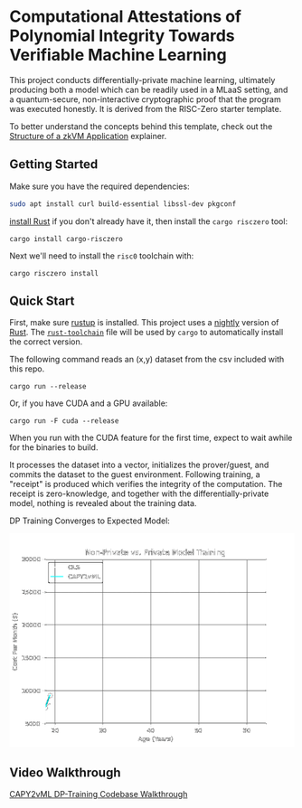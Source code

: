 [install-rust]: https://doc.rust-lang.org/cargo/getting-started/installation.html
# Computational Attestations of Polynomial Integrity Towards Verifiable Machine Learning

This project conducts differentially-private machine learning, ultimately producing both a model which can be readily used in a MLaaS setting, and a quantum-secure, non-interactive cryptographic proof that the program was executed honestly. It is derived from the RISC-Zero starter template.

To better understand the concepts behind this template, check out the [Structure of a zkVM Application] explainer.

## Getting Started

Make sure you have the required dependencies:
```bash
sudo apt install curl build-essential libssl-dev pkgconf
```

[install
Rust][install-rust] if you don't already have it, then install the `cargo
risczero` tool:
```
cargo install cargo-risczero
```

Next we'll need to install the `risc0` toolchain with:
```
cargo risczero install
```

## Quick Start

First, make sure [rustup](https://rustup.rs) is installed. This project uses a [nightly](https://doc.rust-lang.org/book/appendix-07-nightly-rust.html) version of [Rust](https://doc.rust-lang.org/book/ch01-01-installation.html). The [`rust-toolchain`](rust-toolchain) file will be used by `cargo` to automatically install the correct version.

The following command reads an (x,y) dataset from the csv included with this repo. 

```
cargo run --release
```

Or, if you have CUDA and a GPU available:
```
cargo run -F cuda --release
```
When you run with the CUDA feature for the first time, expect to wait awhile for the binaries to build.

It processes the dataset into a vector, initializes the prover/guest, and commits the dataset to the guest environment. Following training, a "receipt" is produced which verifies the integrity of the computation. The receipt is zero-knowledge, and together with the differentially-private model, nothing is revealed about the training data.

DP Training Converges to Expected Model:

![dp_training](./img/dp_training.gif)

## Video Walkthrough
[CAPY2vML DP-Training Codebase Walkthrough](https://www.youtube.com/watch?v=o1dhu7udVsc&list=PLhWN89QoP265Mo0ddRCYVGepb6k946-E1)

[Structure of a zkVM Application]: https://dev.risczero.com/zkvm/developer-guide/zkvm-app-structure
